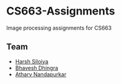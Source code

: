 # CS663-Assignments
Image processing assignments for CS663

## Team
* [Harsh Siloiya](https://github.com/harshsiloiya98)
* [Bhavesh Dhingra](https://github.com/bhavesh4898)
* [Atharv Nandapurkar](https://github.com/atharvn)
